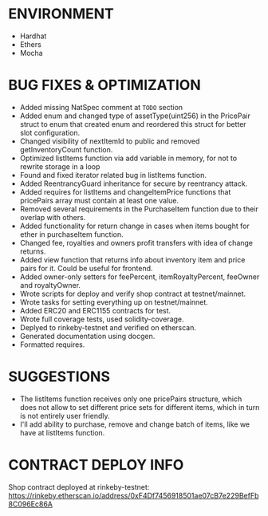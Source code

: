 # ENVIRONMENT
- Hardhat
- Ethers
- Mocha

# BUG FIXES & OPTIMIZATION
- Added missing NatSpec comment at `TODO` section
- Added enum and changed type of assetType(uint256) in the PricePair struct to enum that created enum and reordered this struct for better slot configuration.
- Changed visibility of nextItemId to public and removed getInventoryCount function.
- Optimized listItems function via add variable in memory, for not to rewrite storage in a loop
- Found and fixed iterator related bug in listItems function.
- Added ReentrancyGuard inheritance for secure by reentrancy attack.
- Added requires for listItems and changeItemPrice functions that pricePairs array must contain at least one value.
- Removed several requirements in the PurchaseItem function due to their overlap with others.
- Added functionality for return change in cases when items bought for ether in purchaseItem function. 
- Changed fee, royalties and owners profit transfers with idea of change returns.
- Added view function that returns info about inventory item and price pairs for it. Could be useful for frontend.
- Added owner-only setters for feePercent, itemRoyaltyPercent, feeOwner and royaltyOwner.
- Wrote scripts for deploy and verify shop contract at testnet/mainnet.
- Wrote tasks for setting everything up on testnet/mainnet.
- Added ERC20 and ERC1155 contracts for test.
- Wrote full coverage tests, used solidity-coverage.
- Deplyed to rinkeby-testnet and verified on etherscan.
- Generated documentation using docgen.
- Formatted requires.

# SUGGESTIONS
- The listItems function receives only one pricePairs structure, which does not allow to set different price sets for different items, which in turn is not entirely user friendly.
- I'll add ability to purchase, remove and change batch of items, like we have at listItems function.

# CONTRACT DEPLOY INFO
Shop contract deployed at rinkeby-testnet: 
https://rinkeby.etherscan.io/address/0xF4Df7456918501ae07cB7e229BefFb8C096Ec86A